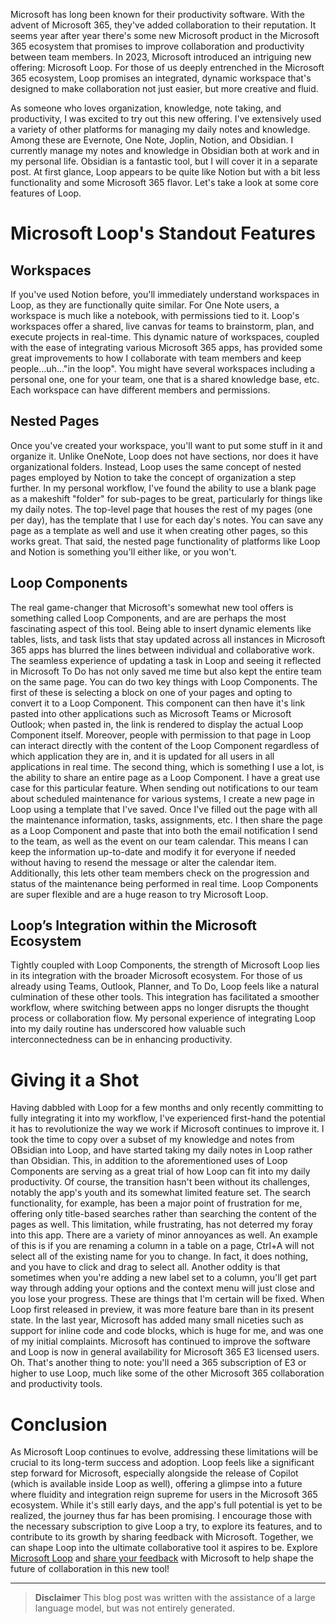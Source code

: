 Microsoft has long been known for their productivity software. With the advent of Microsoft 365, they've added collaboration to their reputation. It seems year after year there's some new Microsoft product in the Microsoft 365 ecosystem that promises to improve collaboration and productivity between team members. In 2023, Microsoft introduced an intriguing new offering: Microsoft Loop. For those of us deeply entrenched in the Microsoft 365 ecosystem, Loop promises an integrated, dynamic workspace that's designed to make collaboration not just easier, but more creative and fluid.  

As someone who loves organization, knowledge, note taking, and productivity, I was excited to try out this new offering. I've extensively used a variety of other platforms for managing my daily notes and knowledge. Among these are Evernote, One Note, Joplin, Notion, and Obsidian. I currently manage my notes and knowledge in Obsidian both at work and in my personal life. Obsidian is a fantastic tool, but I will cover it in a separate post. At first glance, Loop appears to be quite like Notion but with a bit less functionality and some Microsoft 365 flavor. Let's take a look at some core features of Loop.

# Microsoft Loop's Standout Features
## Workspaces
If you've used Notion before, you'll immediately understand workspaces in Loop, as they are functionally quite similar. For One Note users, a workspace is much like a notebook, with permissions tied to it. Loop's workspaces offer a shared, live canvas for teams to brainstorm, plan, and execute projects in real-time. This dynamic nature of workspaces, coupled with the ease of integrating various Microsoft 365 apps, has provided some great improvements to how I collaborate with team members and keep people...uh..."in the loop". You might have several workspaces including a personal one, one for your team, one that is a shared knowledge base, etc. Each workspace can have different members and permissions.

## Nested Pages
Once you've created your workspace, you'll want to put some stuff in it and organize it. Unlike OneNote, Loop does not have sections, nor does it have organizational folders. Instead, Loop uses the same concept of nested pages employed by Notion to take the concept of organization a step further. In my personal workflow, I've found the ability to use a blank page as a makeshift "folder" for sub-pages to be great, particularly for things like my daily notes. The top-level page that houses the rest of my pages (one per day), has the template that I use for each day's notes. You can save any page as a template as well and use it when creating other pages, so this works great. That said, the nested page functionality of platforms like Loop and Notion is something you'll either like, or you won't.

## Loop Components
The real game-changer that Microsoft's somewhat new tool offers is something called Loop Components, and are are perhaps the most fascinating aspect of this tool. Being able to insert dynamic elements like tables, lists, and task lists that stay updated across all instances in Microsoft 365 apps has blurred the lines between individual and collaborative work. The seamless experience of updating a task in Loop and seeing it reflected in Microsoft To Do has not only saved me time but also kept the entire team on the same page. You can do two key things with Loop Components. The first of these is selecting a block on one of your pages and opting to convert it to a Loop Component. This component can then have it's link pasted into other applications such as Microsoft Teams or Microsoft Outlook; when pasted in, the link is rendered to display the actual Loop Component itself. Moreover, people with permission to that page in Loop can interact directly with the content of the Loop Component regardless of which application they are in, and it is updated for all users in all applications in real time. The second thing, which is something I use a lot, is the ability to share an entire page as a Loop Component. I have a great use case for this particular feature. When sending out notifications to our team about scheduled maintenance for various systems, I create a new page in Loop using a template that I've saved. Once I've filled out the page with all the maintenance information, tasks, assignments, etc. I then share the page as a Loop Component and paste that into both the email notification I send to the team, as well as the event on our team calendar. This means I can keep the information up-to-date and modify it for everyone if needed without having to resend the message or alter the calendar item. Additionally, this lets other team members check on the progression and status of the maintenance being performed in real time. Loop Components are super flexible and are a huge reason to try Microsoft Loop.

## Loop’s Integration within the Microsoft Ecosystem
Tightly coupled with Loop Components, the strength of Microsoft Loop lies in its integration with the broader Microsoft ecosystem. For those of us already using Teams, Outlook, Planner, and To Do, Loop feels like a natural culmination of these other tools. This integration has facilitated a smoother workflow, where switching between apps no longer disrupts the thought process or collaboration flow. My personal experience of integrating Loop into my daily routine has underscored how valuable such interconnectedness can be in enhancing productivity.

# Giving it a Shot
Having dabbled with Loop for a few months and only recently committing to fully integrating it into my workflow, I've experienced first-hand the potential it has to revolutionize the way we work if Microsoft continues to improve it. I took the time to copy over a subset of my knowledge and notes from OBsidian into Loop, and have started taking my daily notes in Loop rather than Obsidian. This, in addition to the aforementioned uses of Loop Components are serving as a great trial of how Loop can fit into my daily productivity.
Of course, the transition hasn't been without its challenges, notably the app's youth and its somewhat limited feature set. The search functionality, for example, has been a major point of frustration for me, offering only title-based searches rather than searching the content of the pages as well. This limitation, while frustrating, has not deterred my foray into this app. There are a variety of minor annoyances as well. An example of this is if you are renaming a column in a table on a page, Ctrl+A will not select all of the existing name for you to change. In fact, it does nothing, and you have to click and drag to select all. Another oddity is that sometimes when you're adding a new label set to a column, you'll get part way through adding your options and the context menu will just close and you lose your progress. These are things that I'm certain will be fixed. When Loop first released in preview, it was more feature bare than in its present state. In the last year, Microsoft has added many small niceties such as support for inline code and code blocks, which is huge for me, and was one of my initial complaints. Microsoft has continued to improve the software and Loop is now in general availability for Microsoft 365 E3 licensed users.
Oh. That's another thing to note: you'll need a 365 subscription of E3 or higher to use Loop, much like some of the other Microsoft 365 collaboration and productivity tools. 


# Conclusion
As Microsoft Loop continues to evolve, addressing these limitations will be crucial to its long-term success and adoption. Loop feels like a significant step forward for Microsoft, especially alongside the release of Copilot (which is available inside Loop as well), offering a glimpse into a future where fluidity and integration reign supreme for users in the Microsoft 365 ecosystem. While it's still early days, and the app's full potential is yet to be realized, the journey thus far has been promising. I encourage those with the necessary subscription to give Loop a try, to explore its features, and to contribute to its growth by sharing feedback with Microsoft. Together, we can shape Loop into the ultimate collaborative tool it aspires to be.
Explore [Microsoft Loop](https://loop.microsoft.com/) and [share your feedback](https://feedbackportal.microsoft.com/feedback/) with Microsoft to help shape the future of collaboration in this new tool!

---

> **Disclaimer**
> This blog post was written with the assistance of a large language model, but was not entirely generated.



